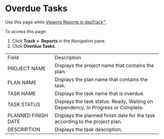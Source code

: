 # Overdue Tasks

<div class="use">

Use this page while [Viewing Reports in
dspTrack™](../Use_Cases/View_Reports_in_dspTrack.htm).

</div>

To access this page:

1.  Click **Track \>  Reports** in the *Navigation* pane.
2.  Click **Overdue
Tasks**.

|                     |                                                                                  |
| ------------------- | -------------------------------------------------------------------------------- |
| Field               | Description                                                                      |
| PROJECT NAME        | Displays the project name that contains the plan.                                |
| PLAN NAME           | Displays the plan name that contains the task.                                   |
| TASK NAME           | Displays the task name that is overdue.                                          |
| TASK STATUS         | Displays the task status: Ready, Waiting on Dependency, In Progress or Complete. |
| PLANNED FINISH DATE | Displays the planned finish date for the task according to the project plan.     |
| DESCRIPTION         | Displays the task description.                                                   |
